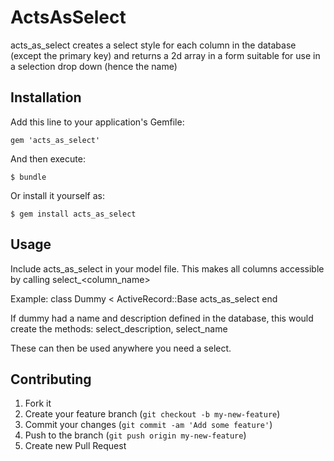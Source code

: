 # ActsAsSelect

acts_as_select creates a select style for each column in the database (except the primary key) and returns a 2d array
in a form suitable for use in a selection drop down (hence the name)

## Installation

Add this line to your application's Gemfile:

    gem 'acts_as_select'

And then execute:

    $ bundle

Or install it yourself as:

    $ gem install acts_as_select

## Usage

Include acts_as_select in your model file. This makes all columns accessible by calling select_<column_name>

Example:
  class Dummy < ActiveRecord::Base
  acts_as_select
  end

If dummy had a name and description defined in the database, this would create
the methods: select_description, select_name

These can then be used anywhere you need a select.

## Contributing

1. Fork it
2. Create your feature branch (`git checkout -b my-new-feature`)
3. Commit your changes (`git commit -am 'Add some feature'`)
4. Push to the branch (`git push origin my-new-feature`)
5. Create new Pull Request

